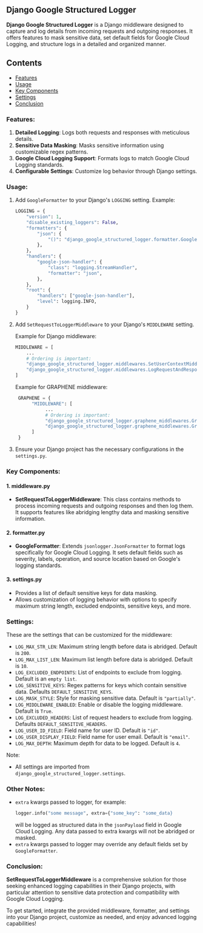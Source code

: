 ## Django Google Structured Logger

**Django Google Structured Logger** is a Django middleware designed to capture and log details from incoming requests and outgoing responses. It offers features to mask sensitive data, set default fields for Google Cloud Logging, and structure logs in a detailed and organized manner.

## Contents
* [Features](#features)
* [Usage](#usage)
* [Key Components](#key-components)
* [Settings](#settings)
* [Conclusion](#conclusion)

### Features:

1. **Detailed Logging**: Logs both requests and responses with meticulous details.
2. **Sensitive Data Masking**: Masks sensitive information using customizable regex patterns.
3. **Google Cloud Logging Support**: Formats logs to match Google Cloud Logging standards.
4. **Configurable Settings**: Customize log behavior through Django settings.

### Usage:

1. Add `GoogleFormatter` to your Django's `LOGGING` setting.
   Example:
   ```python
   LOGGING = {
       "version": 1,
       "disable_existing_loggers": False,
       "formatters": {
           "json": {
               "()": "django_google_structured_logger.formatter.GoogleFormatter",
           },
       },
       "handlers": {
           "google-json-handler": {
               "class": "logging.StreamHandler",
               "formatter": "json",
           },
       },
       "root": {
           "handlers": ["google-json-handler"],
           "level": logging.INFO,
       }
   }
   ```
2. Add `SetRequestToLoggerMiddleware` to your Django's `MIDDLEWARE` setting.

    Example for Django middleware:
    ```python
    MIDDLEWARE = [
        ...
        # Ordering is important:
        "django_google_structured_logger.middlewares.SetUserContextMiddleware",  # Set user context to logger.
        "django_google_structured_logger.middlewares.LogRequestAndResponseMiddleware",  # Log request and response.
    ]
    ```
   Example for GRAPHENE middleware:
   ```python
    GRAPHENE = {
         "MIDDLEWARE": [
              ...
              # Ordering is important:
              "django_google_structured_logger.graphene_middlewares.GrapheneSetUserContextMiddleware",  # Set user context to logger.
              "django_google_structured_logger.graphene_middlewares.GrapheneLogRequestAndResponseMiddleware",  # Log request and response.
         ]
    }
   ```
3. Ensure your Django project has the necessary configurations in the `settings.py`.

### Key Components:

#### 1. middleware.py

- **SetRequestToLoggerMiddleware**: This class contains methods to process incoming requests and outgoing responses and then log them. It supports features like abridging lengthy data and masking sensitive information.

#### 2. formatter.py

- **GoogleFormatter**: Extends `jsonlogger.JsonFormatter` to format logs specifically for Google Cloud Logging. It sets default fields such as severity, labels, operation, and source location based on Google's logging standards.

#### 3. settings.py

- Provides a list of default sensitive keys for data masking.
- Allows customization of logging behavior with options to specify maximum string length, excluded endpoints, sensitive keys, and more.

### Settings:

These are the settings that can be customized for the middleware:

- `LOG_MAX_STR_LEN`: Maximum string length before data is abridged. Default is `200`.
- `LOG_MAX_LIST_LEN`: Maximum list length before data is abridged. Default is `10`.
- `LOG_EXCLUDED_ENDPOINTS`: List of endpoints to exclude from logging. Default is an `empty list`.
- `LOG_SENSITIVE_KEYS`: Regex patterns for keys which contain sensitive data. Defaults `DEFAULT_SENSITIVE_KEYS`.
- `LOG_MASK_STYLE`: Style for masking sensitive data. Default is `"partially"`.
- `LOG_MIDDLEWARE_ENABLED`: Enable or disable the logging middleware. Default is `True`.
- `LOG_EXCLUDED_HEADERS`: List of request headers to exclude from logging. Defaults `DEFAULT_SENSITIVE_HEADERS`.
- `LOG_USER_ID_FIELD`: Field name for user ID. Default is `"id"`.
- `LOG_USER_DISPLAY_FIELD`: Field name for user email. Default is `"email"`.
- `LOG_MAX_DEPTH`: Maximum depth for data to be logged. Default is `4`.

Note:
- All settings are imported from `django_google_structured_logger.settings`.


### Other Notes:
- `extra` kwargs passed to logger, for example:
  ```python
  logger.info("some message", extra={"some_key": "some_data}
  ```
  will be logged as structured data in the `jsonPayload` field in Google Cloud Logging.
  Any data passed to extra kwargs will not be abridged or masked.
- `extra` kwargs passed to logger may override any default fields set by `GoogleFormatter`.


### Conclusion:

**SetRequestToLoggerMiddleware** is a comprehensive solution for those seeking enhanced logging capabilities in their Django projects, with particular attention to sensitive data protection and compatibility with Google Cloud Logging.

To get started, integrate the provided middleware, formatter, and settings into your Django project, customize as needed, and enjoy advanced logging capabilities!
